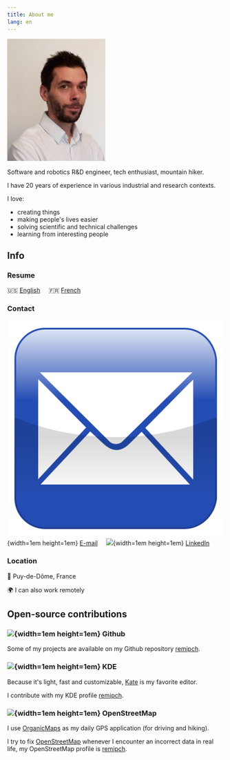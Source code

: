 ```yaml
---
title: About me
lang: en
---
```


![](images/Remi-PEUCHOT.jpg)

Software and robotics R&D engineer, tech enthusiast, mountain hiker.

I have 20 years of experience in various industrial and research contexts.

I love:

* creating things
* making people's lives easier
* solving scientific and technical challenges
* learning from interesting people

## Info

### Resume

🇺🇸 [English](Remi-PEUCHOT-en.pdf) &nbsp; &nbsp;
🇫🇷 [French](Remi-PEUCHOT-fr.pdf)

### Contact

![](images/email.svg){width=1em height=1em}  [E-mail](mailto:remipch@proton.me) &nbsp; &nbsp;
![](images/linkedin.ico){width=1em height=1em}  [LinkedIn](https://www.linkedin.com/in/peuchotremi)

### Location

📍 Puy-de-Dôme, France

🌍 I can also work remotely

## Open-source contributions

### ![](images/github.ico){width=1em height=1em} Github

Some of my projects are available on my Github repository [remipch](https://github.com/remipch).

### ![](images/kde.ico){width=1em height=1em} KDE

Because it's light, fast and customizable, [Kate](https://kate-editor.org/) is my favorite editor.

I contribute with my KDE profile [remipch](https://invent.kde.org/remipch).

### ![](images/openstreetmap.ico){width=1em height=1em} OpenStreetMap

I use [OrganicMaps](https://organicmaps.app/) as my daily GPS application (for driving and hiking).

I try to fix [OpenStreetMap](https://www.openstreetmap.org/) whenever I encounter an incorrect data in real life,
my OpenStreetMap profile is [remipch](https://www.openstreetmap.org/user/remipch).


